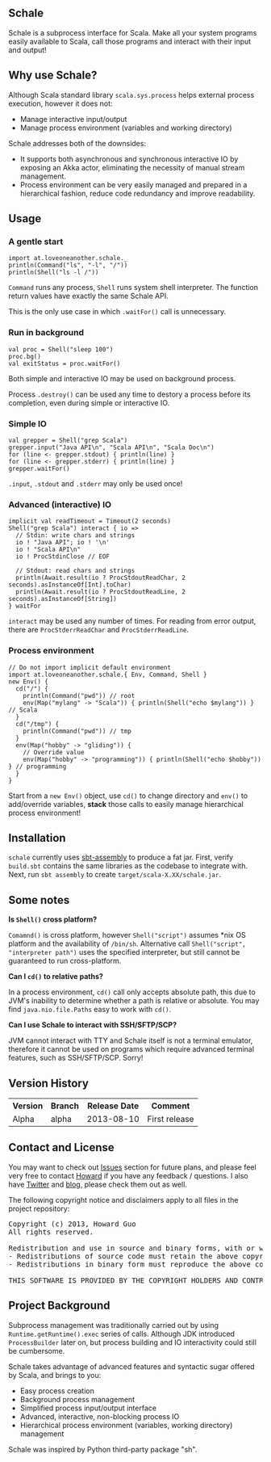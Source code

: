 Schale
------

Schale is a subprocess interface for Scala. Make all your system programs easily available to Scala, call those programs and interact with their input and output!

## Why use Schale?

Although Scala standard library `scala.sys.process` helps external process execution, however it does not:

- Manage interactive input/output
- Manage process environment (variables and working directory)

Schale addresses both of the downsides:

- It supports both asynchronous and synchronous interactive IO by exposing an Akka actor, eliminating the necessity of manual stream management.
- Process environment can be very easily managed and prepared in a hierarchical fashion, reduce code redundancy and improve readability.

## Usage

### A gentle start

    import at.loveoneanother.schale._
    println(Command("ls", "-l", "/"))
    println(Shell("ls -l /"))

`Command` runs any process, `Shell` runs system shell interpreter. The function return values have exactly the same Schale API.

This is the only use case in which `.waitFor()` call is unnecessary.

### Run in background

    val proc = Shell("sleep 100")
    proc.bg()
    val exitStatus = proc.waitFor()

Both simple and interactive IO may be used on background process.

Process `.destroy()` can be used any time to destory a process before its completion, even during simple or interactive IO.

### Simple IO

    val grepper = Shell("grep Scala")
    grepper.input("Java API\n", "Scala API\n", "Scala Doc\n")
    for (line <- grepper.stdout) { println(line) }
    for (line <- grepper.stderr) { println(line) }
    grepper.waitFor()

`.input`, `.stdout` and `.stderr` may only be used once!

### Advanced (interactive) IO

    implicit val readTimeout = Timeout(2 seconds)
    Shell("grep Scala") interact { io =>
      // Stdin: write chars and strings
      io ! "Java API"; io ! '\n'
      io ! "Scala API\n"
      io ! ProcStdinClose // EOF

      // Stdout: read chars and strings
      println(Await.result(io ? ProcStdoutReadChar, 2 seconds).asInstanceOf[Int].toChar)
      println(Await.result(io ? ProcStdoutReadLine, 2 seconds).asInstanceOf[String])
    } waitFor

`interact` may be used any number of times. For reading from error output, there are `ProcStderrReadChar` and `ProcStderrReadLine`.

### Process environment

    // Do not import implicit default environment
    import at.loveoneanother.schale.{ Env, Command, Shell }
    new Env() {
      cd("/") {
        println(Command("pwd")) // root
        env(Map("mylang" -> "Scala")) { println(Shell("echo $mylang")) } // Scala
      }
      cd("/tmp") {
        println(Command("pwd")) // tmp
      }
      env(Map("hobby" -> "gliding")) {
        // Override value
        env(Map("hobby" -> "programming")) { println(Shell("echo $hobby")) } // programming
      }
    }

Start from a `new Env()` object, use `cd()` to change directory and `env()` to add/override variables, __stack__ those calls to easily manage hierarchical process environment!

## Installation
`schale` currently uses [sbt-assembly](https://github.com/sbt/sbt-assembly)
to produce a fat jar.
First, verify `build.sbt` contains the same libraries as
the codebase to integrate with.
Next, run `sbt assembly` to create `target/scala-X.XX/schale.jar`.

## Some notes

__Is `Shell()` cross platform?__

`Comamnd()` is cross platform, however `Shell("script")` assumes \*nix OS platform and the availability of `/bin/sh`. Alternative call `Shell("script", "interpreter path")` uses the specified interpreter, but still cannot be guaranteed to run cross-platform.

__Can I `cd()` to relative paths?__

In a process environment, `cd()` call only accepts absolute path, this due to JVM's inability to determine whether a path is relative or absolute. You may find `java.nio.file.Paths` easy to work with `cd()`.

__Can I use Schale to interact with SSH/SFTP/SCP?__

JVM cannot interact with TTY and Schale itself is not a terminal emulator, therefore it cannot be used on programs which require advanced terminal features, such as SSH/SFTP/SCP. Sorry!

## Version History

<table>
<tr>
  <th>Version</th>
  <th>Branch</th>
  <th>Release Date</th>
  <th>Comment</th>
</tr>
<tr>
  <td>Alpha</td>
  <td>alpha</td>
  <td>2013-08-10</td>
  <td>First release</td>
</tr>
</table>

## Contact and License

You may want to check out [Issues] section for future plans, and please feel very free to contact [Howard] if you have any feedback / questions. I also have [Twitter] and [blog], please check them out as well.

The following copyright notice and disclaimers apply to all files in the project repository:
<pre>
Copyright (c) 2013, Howard Guo
All rights reserved.

Redistribution and use in source and binary forms, with or without modification, are permitted provided that the following conditions are met:
- Redistributions of source code must retain the above copyright notice, this list of conditions and the following disclaimer.
- Redistributions in binary form must reproduce the above copyright notice, this list of conditions and the following disclaimer in the documentation and/or other materials provided with the distribution.

THIS SOFTWARE IS PROVIDED BY THE COPYRIGHT HOLDERS AND CONTRIBUTORS "AS IS" AND ANY EXPRESS OR IMPLIED WARRANTIES, INCLUDING, BUT NOT LIMITED TO, THE IMPLIED WARRANTIES OF MERCHANTABILITY AND FITNESS FOR A PARTICULAR PURPOSE ARE DISCLAIMED. IN NO EVENT SHALL THE COPYRIGHT HOLDER OR CONTRIBUTORS BE LIABLE FOR ANY DIRECT, INDIRECT, INCIDENTAL, SPECIAL, EXEMPLARY, OR CONSEQUENTIAL DAMAGES (INCLUDING, BUT NOT LIMITED TO, PROCUREMENT OF SUBSTITUTE GOODS OR SERVICES; LOSS OF USE, DATA, OR PROFITS; OR BUSINESS INTERRUPTION) HOWEVER CAUSED AND ON ANY THEORY OF LIABILITY, WHETHER IN CONTRACT, STRICT LIABILITY, OR TORT (INCLUDING NEGLIGENCE OR OTHERWISE) ARISING IN ANY WAY OUT OF THE USE OF THIS SOFTWARE, EVEN IF ADVISED OF THE POSSIBILITY OF SUCH DAMAGE.
</pre>

## Project Background

Subprocess management was traditionally carried out by using `Runtime.getRuntime().exec` series of calls. Although JDK introduced `ProcessBuilder` later on, but process building and IO interactivity could still be cumbersome.

Schale takes advantage of advanced features and syntactic sugar offered by Scala, and brings to you:

- Easy process creation
- Background process management
- Simplified process input/output interface
- Advanced, interactive, non-blocking process IO
- Hierarchical process environment (variables, working directory) management

Schale was inspired by Python third-party package "sh".

[Howard]: mailto:guohouzuo@gmail.com
[Twitter]: https://twitter.com/hzguo
[blog]: http://allstarnix.blogspot.com.au
[Issues]: https://github.com/HouzuoGuo/schale/issues
